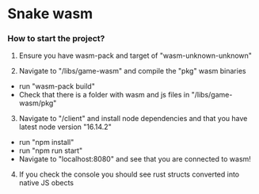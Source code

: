 # Snake wasm

### How to start the project?

1. Ensure you have wasm-pack and target of "wasm-unknown-unknown"

2. Navigate to "/libs/game-wasm" and compile the "pkg" wasm binaries
  - run "wasm-pack build"
  - Check that there is a folder with wasm and js files in "/libs/game-wasm/pkg"

3. Navigate to "/client" and install node dependencies and that you have latest node version "16.14.2"
  - run "npm install"
  - run "npm run start"
  - Navigate to "localhost:8080" and see that you are connected to wasm!

4. If you check the console you should see rust structs converted into native JS obects